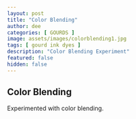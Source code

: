 ```yaml
---
layout: post
title: "Color Blending"
author: dee
categories: [ GOURDS ]
image: assets/images/colorblending1.jpg
tags: [ gourd ink dyes ]
description: "Color Blending Experiment"
featured: false
hidden: false
---
```


## Color Blending

Experimented with color blending.
